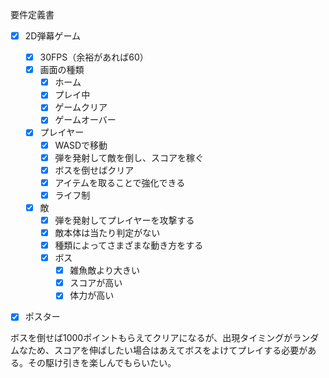 要件定義書
- [x] 2D弾幕ゲーム
  - [x] 30FPS（余裕があれば60）
  - [x] 画面の種類
    - [x] ホーム
    - [x] プレイ中
    - [x] ゲームクリア
    - [x] ゲームオーバー
  - [x] プレイヤー
    - [x] WASDで移動
    - [x] 弾を発射して敵を倒し、スコアを稼ぐ
    - [x] ボスを倒せばクリア
    - [x] アイテムを取ることで強化できる
    - [x] ライフ制
  - [x] 敵
    - [x] 弾を発射してプレイヤーを攻撃する
    - [x] 敵本体は当たり判定がない
    - [x] 種類によってさまざまな動き方をする
    - [x] ボス
      - [x] 雑魚敵より大きい
      - [x] スコアが高い
      - [x] 体力が高い
- [x] ポスター


ボスを倒せば1000ポイントもらえてクリアになるが、出現タイミングがランダムなため、スコアを伸ばしたい場合はあえてボスをよけてプレイする必要がある。その駆け引きを楽しんでもらいたい。
